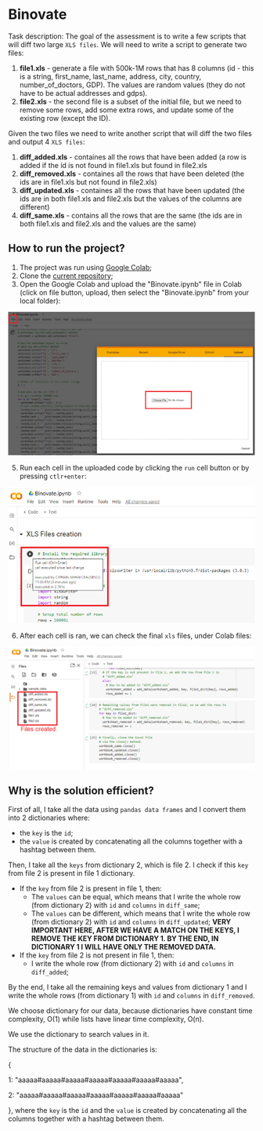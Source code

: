 # Binovate
Task description: 
The goal of the assessment is to write a few scripts that will diff two large `XLS files`. We will need to write a script to generate two files:
1. <b>file1.xls</b> - generate a file with 500k-1M rows that has 8 columns (id - this is a string, first_name, last_name, address, city, country, number_of_doctors, GDP). The values are random values (they do not have to be actual addresses and gdps).
2. <b>file2.xls</b> - the second file is a subset of the initial file, but we need to remove some rows, add some extra rows, and update some of the existing row (except the ID).

Given the two files we need to write another script that will diff the two files and output 4 `XLS files`: 
1. <b>diff_added.xls</b> - containes all the rows that have been added (a row is added if the id is not found in file1.xls but found in file2.xls
2. <b>diff_removed.xls</b> - containes all the rows that have been deleted (the ids are in file1.xls but not found in file2.xls)
3. <b>diff_updated.xls</b> - containes all the rows that have been updated (the ids are in both file1.xls and file2.xls but the values of the columns are different)
4. <b>diff_same.xls</b> - contains all the rows that are the same (the ids are in both file1.xls and file2.xls and the values are the same)

## How to run the project?
1. The project was run using [Google Colab](https://colab.research.google.com/);
2. Clone the [current repository](https://github.com/cciprianmihai/Binovate);
3. Open the Google Colab and upload the "Binovate.ipynb" file in Colab (click on file button, upload, then select the "Binovate.ipynb" from your local folder):

![](B1.png)

5. Run each cell in the uploaded code by clicking the `run` cell button or by pressing `ctlr+enter`:

![](B2.png)

6. After each cell is ran, we can check the final `xls` files, under Colab files:

![](B3.png)

## Why is the solution efficient?
First of all, I take all the data using `pandas data frames` and I convert them into 2 dictionaries where:
- the `key` is the `id`;
- the `value` is created by concatenating all the columns together with a hashtag between them. 

Then, I take all the `keys` from dictionary 2, which is file 2. I check if this `key` from file 2 is present in file 1 dictionary.

- If the `key` from file 2 is present in file 1, then:
  - The `values` can be equal, which means that I write the whole row (from dictionary 2) with `id` and `columns` in `diff_same`;
  - The `values` can be different, which means that I write the whole row (from dictionary 2) with `id` and `columns` in `diff_updated`;
  **VERY IMPORTANT HERE, AFTER WE HAVE A MATCH ON THE KEYS, I REMOVE THE KEY FROM DICTIONARY 1. BY THE END, IN DICTIONARY 1 I WILL HAVE ONLY THE REMOVED DATA.**
- If the `key` from file 2 is not present in file 1, then:
  - I write the whole row (from dictionary 2) with `id` and `columns` in `diff_added`;

By the end, I take all the remaining keys and values from dictionary 1 and I write the whole rows (from dictionary 1) with `id` and `columns` in `diff_removed`.

We choose dictionary for our data, because dictionaries have constant time complexity, O(1) while lists have linear time complexity, O(n). 

We use the dictionary to search values in it.

The structure of the data in the dictionaries is:

{

   1: "aaaaa#aaaaa#aaaaa#aaaaa#aaaaa#aaaaa#aaaaa",
   
   2: "aaaaa#aaaaa#aaaaa#aaaaa#aaaaa#aaaaa#aaaaa"
   
}, where the `key` is the `id` and the `value` is created by concatenating all the columns together with a hashtag between them. 
